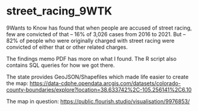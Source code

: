 # street_racing_9WTK

9Wants to Know has found that when people are accused of street racing, few are convicted of that – 16% of 3,026 cases from 2016 to 2021. But – 82% of people who were originally charged with street racing were convicted of either that or other related charges.

The findings memo PDF has more on what I found. The R script also contains SQL queries for how we got there. 

The state provides GeoJSON/Shapefiles which made life easier to create the map: https://data-cdphe.opendata.arcgis.com/datasets/colorado-county-boundaries/explore?location=38.633742%2C-105.256141%2C6.10

The map in question: https://public.flourish.studio/visualisation/9976853/
 
